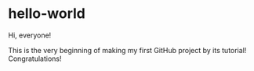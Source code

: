 # hello-world

Hi, everyone!

This is the very beginning of making my first GitHub project by its tutorial! Congratulations!
